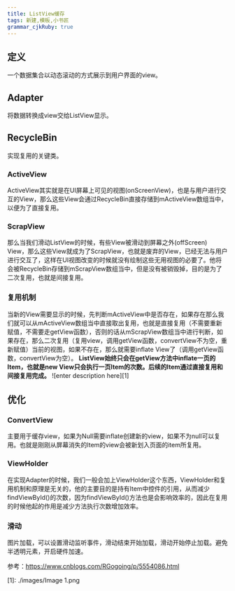 ```yaml
---
title: ListView缓存
tags: 新建,模板,小书匠
grammar_cjkRuby: true
---
```


## 定义
一个数据集合以动态滚动的方式展示到用户界面的view。

## Adapter
将数据转换成view交给ListView显示。

## RecycleBin
实现复用的关键类。
### ActiveView
ActiveView其实就是在UI屏幕上可见的视图(onScreenView)，也是与用户进行交互的View，那么这些View会通过RecycleBin直接存储到mActiveView数组当中，以便为了直接复用。
### ScrapView
那么当我们滑动ListView的时候，有些View被滑动到屏幕之外(offScreen) View，那么这些View就成为了ScrapView，也就是废弃的View，已经无法与用户进行交互了，这样在UI视图改变的时候就没有绘制这些无用视图的必要了。他将会被RecycleBin存储到mScrapView数组当中，但是没有被销毁掉，目的是为了二次复用，也就是间接复用。
### 复用机制
当新的View需要显示的时候，先判断mActiveView中是否存在，如果存在那么我们就可以从mActiveView数组当中直接取出复用，也就是直接复用（不需要重新赋值，不需要走getView函数），否则的话从mScrapView数组当中进行判断，如果存在，那么二次复用（复用view，调用getView函数，convertView不为空，重新赋值）当前的视图，如果不存在，那么就需要inflate View了（调用getView函数，convertView为空）。
**ListView始终只会在getView方法中inflate一页的Item，也就是new View只会执行一页Item的次数。后续的Item通过直接复用和间接复用完成。**
![enter description here][1]

## 优化
### ConvertView  
主要用于缓存view，如果为Null需要inflate创建新的view，如果不为null可以复用。也就是刚刚从屏幕消失的Item的view会被新划入页面的item所复用。
### ViewHolder
在实现Adapter的时候，我们一般会加上ViewHolder这个东西，ViewHolder和复用机制和原理是无关的，他的主要目的是持有Item中控件的引用，从而减少findViewById()的次数，因为findViewById()方法也是会影响效率的，因此在复用的时候他起的作用是减少方法执行次数增加效率。
### 滑动
图片加载，可以设置滑动监听事件，滑动结束开始加载，滑动开始停止加载。避免半透明元素，开启硬件加速。

参考：https://www.cnblogs.com/RGogoing/p/5554086.html


  [1]: ./images/Image 1.png